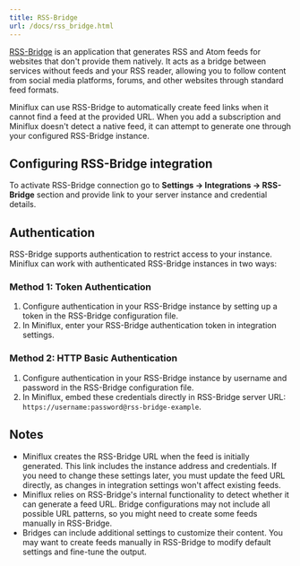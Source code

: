```yaml
---
title: RSS-Bridge
url: /docs/rss_bridge.html
---
```


[RSS-Bridge](https://rss-bridge.org/) is an application that generates RSS and
Atom feeds for websites that don't provide them natively. It acts as a bridge
between services without feeds and your RSS reader, allowing you to follow
content from social media platforms, forums, and other websites through
standard feed formats.

Miniflux can use RSS-Bridge to automatically create feed links when it cannot
find a feed at the provided URL. When you add a subscription and Miniflux
doesn't detect a native feed, it can attempt to generate one through your
configured RSS-Bridge instance.

## Configuring RSS-Bridge integration

To activate RSS-Bridge connection go to **Settings → Integrations →
RSS-Bridge** section and provide link to your server instance and credential
details.

## Authentication

RSS-Bridge supports authentication to restrict access to your instance.
Miniflux can work with authenticated RSS-Bridge instances in two ways:

### Method 1: Token Authentication

1. Configure authentication in your RSS-Bridge instance by setting up a token
   in the RSS-Bridge configuration file.
1. In Miniflux, enter your RSS-Bridge authentication token in integration
   settings.

### Method 2: HTTP Basic Authentication

1. Configure authentication in your RSS-Bridge instance by username and
   password in the RSS-Bridge configuration file.
1. In Miniflux, embed these credentials directly in RSS-Bridge server URL:
   `https://username:password@rss-bridge-example`.

## Notes

* Miniflux creates the RSS-Bridge URL when the feed is
  initially generated. This link includes the instance address and credentials.
  If you need to change these settings later, you must update the feed URL
  directly, as changes in integration settings won't affect existing feeds.
* Miniflux relies on RSS-Bridge's internal functionality to
  detect whether it can generate a feed URL. Bridge configurations may not
  include all possible URL patterns, so you might need to create some feeds
  manually in RSS-Bridge.
* Bridges can include additional settings to customize
  their content. You may want to create feeds manually in RSS-Bridge to modify
  default settings and fine-tune the output.


